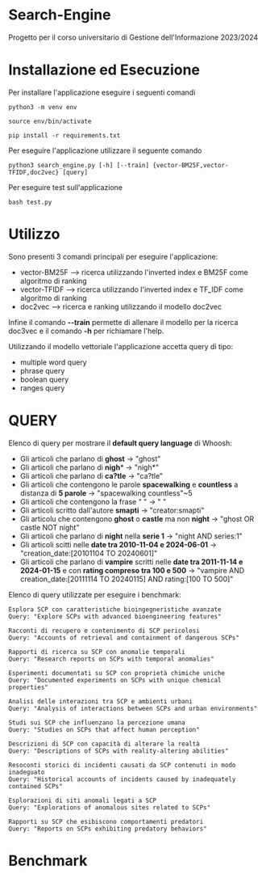 # Search-Engine

Progetto per il corso universitario di Gestione dell'Informazione 2023/2024

# Installazione ed Esecuzione

Per installare l'applicazione eseguire i seguenti comandi
    
    python3 -m venv env
    
    source env/bin/activate
    
    pip install -r requirements.txt

Per eseguire l'applicazione utilizzare il seguente comando
    
    python3 search_engine.py [-h] [--train] {vector-BM25F,vector-TFIDF,doc2vec} [query]

Per eseguire test sull'applicazione
    
    bash test.py

# Utilizzo
Sono presenti 3 comandi principali per eseguire l'applicazione:
* vector-BM25F --> ricerca utilizzando l'inverted index e BM25F come algoritmo di ranking
* vector-TFIDF --> ricerca utilizzando l'inverted index e TF_IDF come algoritmo di ranking
* doc2vec --> ricerca e ranking utilizzando il modello doc2vec

Infine il comando **--train** permette di allenare il modello per la ricerca doc3vec e il comando **-h** per richiamare l'help.
  
Utilizzando il modello vettoriale l'applicazione accetta query di tipo:
* multiple word query
* phrase query
* boolean query
* ranges query

# QUERY
Elenco di query per mostrare il **default query language** di Whoosh:
* Gli articoli che parlano di **ghost** -> "ghost"
* Gli articoli che parlano di **nigh*** -> "nigh*"
* Gli articoli che parlano di **ca?tle** -> "ca?tle"
* Gli articoli che contengono le parole **spacewalking** e **countless** a distanza di **5 parole** -> "spacewalking countless"~5
* Gli articoli che contengono la frase " " -> " "
* Gli articoli scritto dall'autore **smapti** -> "creator:smapti"
* Gli articolu che contengono **ghost** o **castle** ma non **night** -> "ghost OR castle NOT night"
* Gli articoli che parlano di **night** nella **serie 1** -> "night AND series:1"
* Gli articoli scitti nelle **date tra 2010-11-04 e 2024-06-01** -> "creation_date:[20101104 TO 20240601]"
* Gli articoli che parlano di **vampire** scritti nelle **date tra 2011-11-14 e 2024-01-15** e con **rating compreso tra 100 e 500** -> "vampire AND creation_date:[20111114 TO 20240115] AND rating:[100 TO 500]"

Elenco di query utilizzate per eseguire i benchmark:

    Esplora SCP con caratteristiche bioingegneristiche avanzate
    Query: "Explore SCPs with advanced bioengineering features"

    Racconti di recupero e contenimento di SCP pericolosi
    Query: "Accounts of retrieval and containment of dangerous SCPs"

    Rapporti di ricerca su SCP con anomalie temporali
    Query: "Research reports on SCPs with temporal anomalies"

    Esperimenti documentati su SCP con proprietà chimiche uniche
    Query: "Documented experiments on SCPs with unique chemical properties"

    Analisi delle interazioni tra SCP e ambienti urbani
    Query: "Analysis of interactions between SCPs and urban environments"

    Studi sui SCP che influenzano la percezione umana
    Query: "Studies on SCPs that affect human perception"

    Descrizioni di SCP con capacità di alterare la realtà
    Query: "Descriptions of SCPs with reality-altering abilities"

    Resoconti storici di incidenti causati da SCP contenuti in modo inadeguato
    Query: "Historical accounts of incidents caused by inadequately contained SCPs"

    Esplorazioni di siti anomali legati a SCP
    Query: "Explorations of anomalous sites related to SCPs"

    Rapporti su SCP che esibiscono comportamenti predatori
    Query: "Reports on SCPs exhibiting predatory behaviors"

# Benchmark
